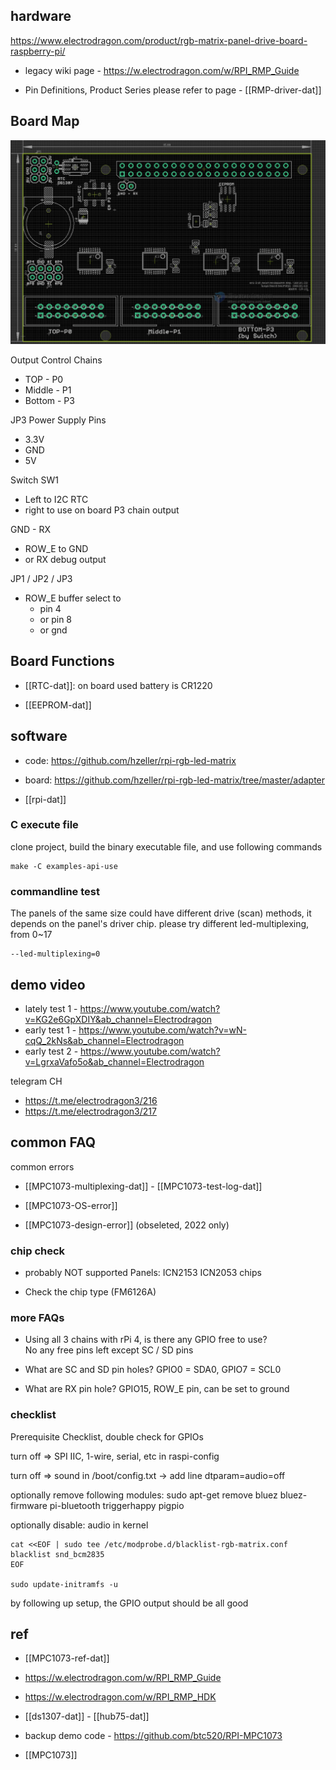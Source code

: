 
## hardware

https://www.electrodragon.com/product/rgb-matrix-panel-drive-board-raspberry-pi/

- legacy wiki page - https://w.electrodragon.com/w/RPI_RMP_Guide

- Pin Definitions, Product Series please refer to page - [[RMP-driver-dat]]

## Board Map 

![](2023-11-06-17-41-05.png)

Output Control Chains 
- TOP - P0
- Middle - P1
- Bottom - P3

JP3 Power Supply Pins 
- 3.3V
- GND
- 5V

Switch SW1 
- Left to I2C RTC 
- right to use on board P3 chain output 

GND - RX
- ROW_E to GND
- or RX debug output 

JP1 / JP2 / JP3 
- ROW_E buffer select to 
  - pin 4 
  - or pin 8 
  - or gnd 



## Board Functions 

- [[RTC-dat]]: on board used battery is CR1220

- [[EEPROM-dat]]


## software 

- code: https://github.com/hzeller/rpi-rgb-led-matrix
- board: https://github.com/hzeller/rpi-rgb-led-matrix/tree/master/adapter

- [[rpi-dat]]

### C execute file 

clone project, build the binary executable file, and use following commands 

    make -C examples-api-use

### commandline test 

The panels of the same size could have different drive (scan) methods, it depends on the panel's driver chip. please try different led-multiplexing, from 0~17

    --led-multiplexing=0


## demo video 

- lately test 1 - https://www.youtube.com/watch?v=KG2e6GpXDIY&ab_channel=Electrodragon
- early test 1 - https://www.youtube.com/watch?v=wN-cqQ_2kNs&ab_channel=Electrodragon
- early test 2 - https://www.youtube.com/watch?v=LgrxaVafo5o&ab_channel=Electrodragon

telegram CH 
- https://t.me/electrodragon3/216
- https://t.me/electrodragon3/217


## common FAQ 

common errors 

- [[MPC1073-multiplexing-dat]] - [[MPC1073-test-log-dat]] 

- [[MPC1073-OS-error]] 

- [[MPC1073-design-error]] (obseleted, 2022 only)


### chip check

- probably NOT supported Panels: ICN2153 ICN2053 chips

- Check the chip type (FM6126A)

### more FAQs 

* Using all 3 chains with rPi 4, is there any GPIO free to use?  
No any free pins left except SC / SD pins 

* What are SC and SD pin holes? 
GPIO0 = SDA0, GPIO7 = SCL0

* What are RX pin hole? 
GPIO15, ROW_E pin, can be set to ground


### checklist 

Prerequisite Checklist, double check for GPIOs

turn off => SPI IIC, 1-wire, serial, etc in raspi-config

turn off => sound in /boot/config.txt -> add line dtparam=audio=off

optionally remove following modules: sudo apt-get remove bluez bluez-firmware pi-bluetooth triggerhappy pigpio

optionally disable: audio in kernel 

    cat <<EOF | sudo tee /etc/modprobe.d/blacklist-rgb-matrix.conf
    blacklist snd_bcm2835
    EOF

    sudo update-initramfs -u

by following up setup, the GPIO output should be all good



## ref 

- [[MPC1073-ref-dat]]

- https://w.electrodragon.com/w/RPI_RMP_Guide
- https://w.electrodragon.com/w/RPI_RMP_HDK

- [[ds1307-dat]] - [[hub75-dat]]

- backup demo code - https://github.com/btc520/RPI-MPC1073

- [[MPC1073]]


